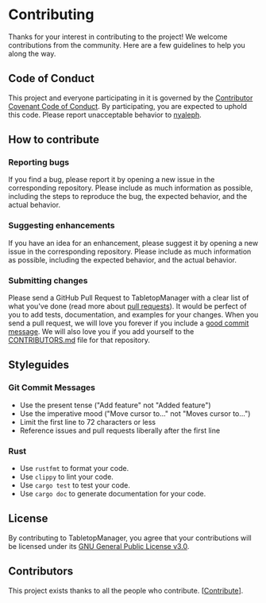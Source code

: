# Contributing

Thanks for your interest in contributing to the project! We welcome contributions from the community. Here are a few guidelines to help you along the way.

## Code of Conduct

This project and everyone participating in it is governed by the [Contributor Covenant Code of Conduct](CODE_OF_CONDUCT.md). By participating, you are expected to uphold this code. Please report unacceptable behavior to [nyaleph](mailto:contact@nyaleph.com).

## How to contribute

### Reporting bugs

If you find a bug, please report it by opening a new issue in the corresponding repository. Please include as much information as possible, including the steps to reproduce the bug, the expected behavior, and the actual behavior.

### Suggesting enhancements

If you have an idea for an enhancement, please suggest it by opening a new issue in the corresponding repository. Please include as much information as possible, including the expected behavior, and the actual behavior.

### Submitting changes

Please send a GitHub Pull Request to TabletopManager with a clear list of what you've done (read more about [pull requests](https://help.github.com/en/github/collaborating-with-issues-and-pull-requests/about-pull-requests)). It would be perfect of you to add tests, documentation, and examples for your changes. When you send a pull request, we will love you forever if you include a [good commit message](https://chris.beams.io/posts/git-commit/). We will also love you if you add yourself to the [CONTRIBUTORS.md](CONTRIBUTORS.md) file for that repository.

## Styleguides

### Git Commit Messages

* Use the present tense ("Add feature" not "Added feature")
* Use the imperative mood ("Move cursor to..." not "Moves cursor to...")
* Limit the first line to 72 characters or less
* Reference issues and pull requests liberally after the first line

### Rust

* Use `rustfmt` to format your code.
* Use `clippy` to lint your code.
* Use `cargo test` to test your code.
* Use `cargo doc` to generate documentation for your code.

## License

By contributing to TabletopManager, you agree that your contributions will be licensed under its [GNU General Public License v3.0](LICENSE).

## Contributors

This project exists thanks to all the people who contribute. [[Contribute](CONTRIBUTING.md)].